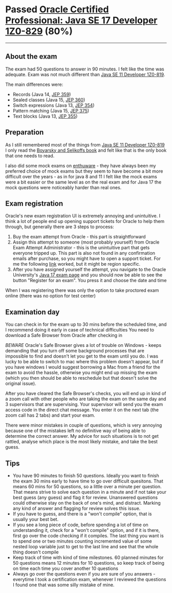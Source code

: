 # Passed [Oracle Certified Professional: Java SE 17 Developer 1Z0-829](https://education.oracle.com/java-se-17-developer/pexam_1Z0-829) (80%)

___

## About the exam

The exam had 50 questions to answer in 90 minutes. I felt like the time was adequate.
Exam was not much different than [Java SE 11 Developer 1Z0-819](https://education.oracle.com/produktkatalog-ouexam-pexam_1z0-819/pexam_1Z0-819).

The main differences were:
- Records (Java 14, [JEP 359](https://openjdk.org/jeps/359))
- Sealed classes (Java 15, [JEP 360](https://openjdk.org/jeps/360))
- Switch expressions (Java 13, [JEP 354](https://openjdk.org/jeps/354))
- Pattern matching (Java 15, [JEP 375](https://openjdk.org/jeps/375))
- Text blocks (Java 13, [JEP 355](https://openjdk.org/jeps/355))

## Preparation

As I still remembered most of the things from [Java SE 11 Developer 1Z0-819](https://education.oracle.com/produktkatalog-ouexam-pexam_1z0-819/pexam_1Z0-819)
I only read the [Boyarsky and Selikoffs book](https://www.selikoff.net/ocp17/) and felt like that is the only book that one needs to read.

I also did some mock exams on [enthuware](https://enthuware.com/java-certification-mock-exams/oracle-certified-professional/ocp-java-17-exam-1z0-829) - they
have always been my preferred choice of mock exams but they seem to have become a bit more difficult over the years - 
as in for java 8 and 11 I felt like the mock exams were a bit easier or the same level as on the real exam
and for Java 17 the mock questions were noticeably harder than real ones.

## Exam registration

Oracle's new exam registration UI is extremely annoying and unintuitive. I think a lot of people
end up opening support tickets for Oracle to help them through, but generally there are 3 steps to process:

1. Buy the exam attempt from Oracle - this part is straightforward
2. Assign this attempt to someone (most probably yourself) from Oracle Exam Attempt Administrator - 
this is the unintuitive part that gets everyone tripped up. This part is also not found in any confirmation 
emails after purchase, so you might have to open a support ticket. For me the following [link](https://mylearn.oracle.com/ords/r/c/ecd) 
worked, but it might be region specific.
3. After you have assigned yourself the attempt, you navigate to the Oracle University's [Java 17 exam page](https://mylearn.oracle.com/ou/exam/java-se-17-developer-1z0-829/105037/110649/170355)
and you should now be able to see the button "Register for an exam". You press it and choose the date and time

When I was registering there was only the option to take proctored exam online (there was no option for test center)

## Examination day
You can check in for the exam up to 30 mins before the scheduled time, and I recommend doing it early in case of technical difficulties
You need to download a Safe Browser from Oracle after checking in

*BEWARE* Oracle's Safe Browser gives a lot of trouble on Windows - keeps demanding that you turn off some background processes that are 
impossible to find and doesn't let you get to the exam until you do. I was lucky to be able to switch to mac where this problem doesn't 
appear, but if you have windows I would suggest borrowing a Mac from a friend for the exam to avoid the hassle, otherwise you might 
end up missing the exam (which you then should be able to reschedule but that doesn't solve the original issue).

After you have cleared the Safe Browser's checks, you will end up in kind of a zoom call with other people who are taking the exam 
on the same day and 3 supervisors that are supervising. Your supervisor will send you the exam access code in the direct chat message.
You enter it on the next tab (the zoom call has 2 tabs) and start your exam.

There were minor mistakes in couple of questions, which is very annoying because one of the mistakes left no definitive way
of being able to determine the correct answer. My advice for such situations is to not get rattled, analyse which place
is the most likely mistake, and take the best guess.

## Tips

- You have 90 minutes to finish 50 questions. Ideally you want to finish the exam 30 mins early to have time to go over difficult quesitons.
That means 60 mins for 50 questions, so a little over a minute per question. That means strive to solve each question in a minute and if not
take your best guess (any guess) and flag it for review. Unanswered questions could otherwise stay on the back of one's mind, and
distract. Marking any kind of answer and flagging for review solves this issue.
- If you have to guess, and there is a "won't compile" option, that is usually your best bet.
- If you see a long piece of code, before spending a lot of time on understanding it, check for a "won't compile" option, and if it is
there, first go over the code checking if it compiles. The last thing you want is to spend one or two minutes counting incremented
value of some nested loop variable just to get to the last line and see that the whole thing doesn't compile
- Keep track of time with kind of time milestones. 60 planned minutes for 50 questions means 12 minutes for 10 questions, so keep track
of being on time each time you cover another 10 questions
- Always go over the questions even if you are sure of you answers - everytime 
I took a certification exam, whenever I reviewed the questions
I found one that was some silly mistake of mine.


